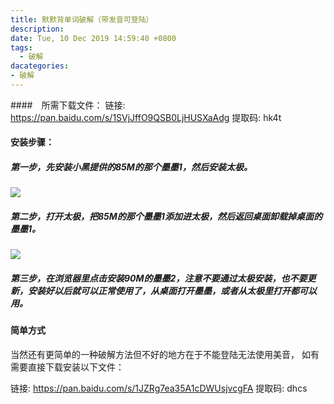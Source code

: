 ```yaml
---
title: 默默背单词破解（带发音可登陆）
description:
date: Tue, 10 Dec 2019 14:59:40 +0800
tags:
  - 破解
dacategories:
- 破解
---
```


####　所需下载文件：
链接: https://pan.baidu.com/s/1SVjJffO9QSB0LjHUSXaAdg 提取码: hk4t  


#### 安装步骤：

##### 第一步，先安装小黑提供的85M的那个墨墨1，然后安装太极。
![](<https://mmbiz.qpic.cn/mmbiz_jpg/V5qMrOfJtB4M1tETSYev7zwqtiafzpamNVSMkjtGM0yI6RQerlMgr1xzeTuwicAqcqmpVaezMBavMwYsFR2K5oiaw/640?wx_fmt=jpeg&tp=webp&wxfrom=5&wx_lazy=1&wx_co=1>)

##### 第二步，打开太极，把85M的那个墨墨1添加进太极，然后返回桌面卸载掉桌面的墨墨1。

![](<https://mmbiz.qpic.cn/mmbiz_jpg/V5qMrOfJtB4M1tETSYev7zwqtiafzpamNKGQ68DYf9oPJVhBYaxiasPJwwCnJrE4gsFobxhAnSGAvhcQFWlEg07g/640?wx_fmt=jpeg&tp=webp&wxfrom=5&wx_lazy=1&wx_co=1>)

##### 第三步，在浏览器里点击安装90M的墨墨2，注意不要通过太极安装，也不要更新，安装好以后就可以正常使用了，从桌面打开墨墨，或者从太极里打开都可以用。



#### 简单方式

当然还有更简单的一种破解方法但不好的地方在于不能登陆无法使用美音， 如有需要直接下载安装以下文件：

链接: https://pan.baidu.com/s/1JZRg7ea35A1cDWUsjvcgFA 提取码: dhcs 